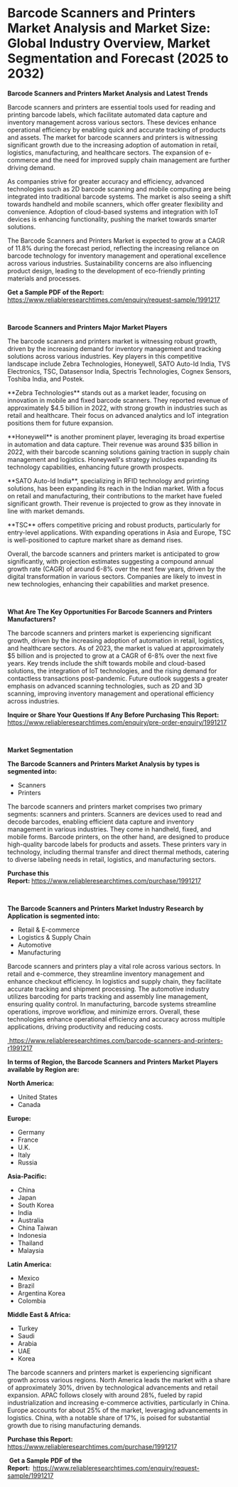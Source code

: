 <p><h1>Barcode Scanners and Printers Market Analysis and Market Size: Global Industry Overview, Market Segmentation and Forecast (2025 to 2032)</h1></p><p><strong>Barcode Scanners and Printers Market Analysis and Latest Trends</strong></p>
<p><p>Barcode scanners and printers are essential tools used for reading and printing barcode labels, which facilitate automated data capture and inventory management across various sectors. These devices enhance operational efficiency by enabling quick and accurate tracking of products and assets. The market for barcode scanners and printers is witnessing significant growth due to the increasing adoption of automation in retail, logistics, manufacturing, and healthcare sectors. The expansion of e-commerce and the need for improved supply chain management are further driving demand.</p><p>As companies strive for greater accuracy and efficiency, advanced technologies such as 2D barcode scanning and mobile computing are being integrated into traditional barcode systems. The market is also seeing a shift towards handheld and mobile scanners, which offer greater flexibility and convenience. Adoption of cloud-based systems and integration with IoT devices is enhancing functionality, pushing the market towards smarter solutions.</p><p>The Barcode Scanners and Printers Market is expected to grow at a CAGR of 11.8% during the forecast period, reflecting the increasing reliance on barcode technology for inventory management and operational excellence across various industries. Sustainability concerns are also influencing product design, leading to the development of eco-friendly printing materials and processes.</p></p>
<p><strong>Get a Sample PDF of the Report:&nbsp;</strong> <a href="https://www.reliableresearchtimes.com/enquiry/request-sample/1991217?utm_campaign=3385&utm_medium=2&utm_source=Github&utm_content=ia&utm_term=16042025&utm_id=barcode-scanners-and-printers">https://www.reliableresearchtimes.com/enquiry/request-sample/1991217</a></p>
<p>&nbsp;</p>
<p><strong>Barcode Scanners and Printers Major Market Players</strong></p>
<p><p>The barcode scanners and printers market is witnessing robust growth, driven by the increasing demand for inventory management and tracking solutions across various industries. Key players in this competitive landscape include Zebra Technologies, Honeywell, SATO Auto-Id India, TVS Electronics, TSC, Datasensor India, Spectris Technologies, Cognex Sensors, Toshiba India, and Postek.</p><p>**Zebra Technologies** stands out as a market leader, focusing on innovation in mobile and fixed barcode scanners. They reported revenue of approximately $4.5 billion in 2022, with strong growth in industries such as retail and healthcare. Their focus on advanced analytics and IoT integration positions them for future expansion.</p><p>**Honeywell** is another prominent player, leveraging its broad expertise in automation and data capture. Their revenue was around $35 billion in 2022, with their barcode scanning solutions gaining traction in supply chain management and logistics. Honeywell's strategy includes expanding its technology capabilities, enhancing future growth prospects.</p><p>**SATO Auto-Id India**, specializing in RFID technology and printing solutions, has been expanding its reach in the Indian market. With a focus on retail and manufacturing, their contributions to the market have fueled significant growth. Their revenue is projected to grow as they innovate in line with market demands.</p><p>**TSC** offers competitive pricing and robust products, particularly for entry-level applications. With expanding operations in Asia and Europe, TSC is well-positioned to capture market share as demand rises.</p><p>Overall, the barcode scanners and printers market is anticipated to grow significantly, with projection estimates suggesting a compound annual growth rate (CAGR) of around 6-8% over the next few years, driven by the digital transformation in various sectors. Companies are likely to invest in new technologies, enhancing their capabilities and market presence.</p></p>
<p>&nbsp;</p>
<p><strong>What Are The Key Opportunities For Barcode Scanners and Printers Manufacturers?</strong></p>
<p><p>The barcode scanners and printers market is experiencing significant growth, driven by the increasing adoption of automation in retail, logistics, and healthcare sectors. As of 2023, the market is valued at approximately $5 billion and is projected to grow at a CAGR of 6-8% over the next five years. Key trends include the shift towards mobile and cloud-based solutions, the integration of IoT technologies, and the rising demand for contactless transactions post-pandemic. Future outlook suggests a greater emphasis on advanced scanning technologies, such as 2D and 3D scanning, improving inventory management and operational efficiency across industries.</p></p>
<p><strong>Inquire or Share Your Questions If Any Before Purchasing This Report:</strong> <a href="https://www.reliableresearchtimes.com/enquiry/pre-order-enquiry/1991217?utm_campaign=3385&utm_medium=2&utm_source=Github&utm_content=ia&utm_term=16042025&utm_id=barcode-scanners-and-printers">https://www.reliableresearchtimes.com/enquiry/pre-order-enquiry/1991217</a></p>
<p>&nbsp;</p>
<p><strong>Market Segmentation</strong></p>
<p><strong>The Barcode Scanners and Printers Market Analysis by types is segmented into:</strong></p>
<p><ul><li>Scanners</li><li>Printers</li></ul></p>
<p><p>The barcode scanners and printers market comprises two primary segments: scanners and printers. Scanners are devices used to read and decode barcodes, enabling efficient data capture and inventory management in various industries. They come in handheld, fixed, and mobile forms. Barcode printers, on the other hand, are designed to produce high-quality barcode labels for products and assets. These printers vary in technology, including thermal transfer and direct thermal methods, catering to diverse labeling needs in retail, logistics, and manufacturing sectors.</p></p>
<p><strong>Purchase this Report:&nbsp;</strong><a href="https://www.reliableresearchtimes.com/purchase/1991217?utm_campaign=3385&utm_medium=2&utm_source=Github&utm_content=ia&utm_term=16042025&utm_id=barcode-scanners-and-printers">https://www.reliableresearchtimes.com/purchase/1991217</a></p>
<p>&nbsp;</p>
<p><strong>The Barcode Scanners and Printers Market Industry Research by Application is segmented into:</strong></p>
<p><ul><li>Retail & E-commerce</li><li>Logistics & Supply Chain</li><li>Automotive</li><li>Manufacturing</li></ul></p>
<p><p>Barcode scanners and printers play a vital role across various sectors. In retail and e-commerce, they streamline inventory management and enhance checkout efficiency. In logistics and supply chain, they facilitate accurate tracking and shipment processing. The automotive industry utilizes barcoding for parts tracking and assembly line management, ensuring quality control. In manufacturing, barcode systems streamline operations, improve workflow, and minimize errors. Overall, these technologies enhance operational efficiency and accuracy across multiple applications, driving productivity and reducing costs.</p></p>
<p><a href="https://www.reliableresearchtimes.com/barcode-scanners-and-printers-r1991217?utm_campaign=3385&utm_medium=2&utm_source=Github&utm_content=ia&utm_term=16042025&utm_id=barcode-scanners-and-printers">&nbsp;https://www.reliableresearchtimes.com/barcode-scanners-and-printers-r1991217</a></p>
<p><strong>In terms of Region, the Barcode Scanners and Printers Market Players available by Region are:</strong></p>
<p>
    <p> <strong> North America: </strong>
        <ul>
            <li>United States</li>
            <li>Canada</li>
        </ul>
        </p> 
    <p> <strong> Europe: </strong>
        <ul>
            <li>Germany</li>
            <li>France</li>
            <li>U.K.</li>
            <li>Italy</li>
            <li>Russia</li>
        </ul>
        </p> 
    <p> <strong> Asia-Pacific: </strong>
        <ul>
            <li>China</li>
            <li>Japan</li>
            <li>South Korea</li>
            <li>India</li>
            <li>Australia</li>
            <li>China Taiwan</li>
            <li>Indonesia</li>
            <li>Thailand</li>
            <li>Malaysia</li>
        </ul>
        </p> 
    <p> <strong> Latin America: </strong>
        <ul>
            <li>Mexico</li>
            <li>Brazil</li>
            <li>Argentina Korea</li>
            <li>Colombia</li>
        </ul>
        </p> 
    <p> <strong> Middle East & Africa: </strong>
        <ul>
            <li>Turkey</li>
            <li>Saudi</li>
            <li>Arabia</li>
            <li>UAE</li>
            <li>Korea</li>
        </ul>
    </p>
    </p>
<p><p>The barcode scanners and printers market is experiencing significant growth across various regions. North America leads the market with a share of approximately 30%, driven by technological advancements and retail expansion. APAC follows closely with around 28%, fueled by rapid industrialization and increasing e-commerce activities, particularly in China. Europe accounts for about 25% of the market, leveraging advancements in logistics. China, with a notable share of 17%, is poised for substantial growth due to rising manufacturing demands.</p></p>
<p><strong>Purchase this Report: </strong><a href="https://www.reliableresearchtimes.com/purchase/1991217?utm_campaign=3385&utm_medium=2&utm_source=Github&utm_content=ia&utm_term=16042025&utm_id=barcode-scanners-and-printers">https://www.reliableresearchtimes.com/purchase/1991217</a></p>
<p>&nbsp;<strong>Get a Sample PDF of the Report:&nbsp;&nbsp;</strong><a href="https://www.reliableresearchtimes.com/enquiry/request-sample/1991217?utm_campaign=3385&utm_medium=2&utm_source=Github&utm_content=ia&utm_term=16042025&utm_id=barcode-scanners-and-printers">https://www.reliableresearchtimes.com/enquiry/request-sample/1991217</a></p>
<p><strong></strong></p>
<p><p></p><p></p><p></p></p>